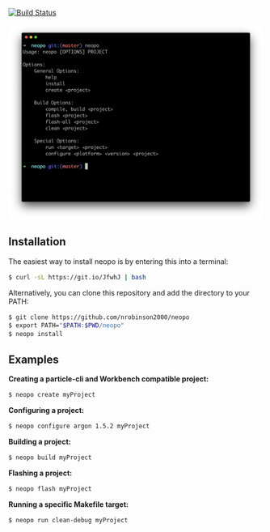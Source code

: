 [![Build Status](https://travis-ci.org/nrobinson2000/neopo.svg?branch=master)](https://travis-ci.org/nrobinson2000/neopo)

![Neopo screenshot](neopo-screenshot.png)

## Installation

The easiest way to install neopo is by entering this into a terminal:

```bash
$ curl -sL https://git.io/JfwhJ | bash
```

Alternatively, you can clone this repository and add the directory to your PATH:

```bash
$ git clone https://github.com/nrobinson2000/neopo
$ export PATH="$PATH:$PWD/neopo"
$ neopo install
```

## Examples

**Creating a particle-cli and Workbench compatible project:**

```bash
$ neopo create myProject
```

**Configuring a project:**

```bash
$ neopo configure argon 1.5.2 myProject
```

**Building a project:**

```bash
$ neopo build myProject
```

**Flashing a project:**

```bash
$ neopo flash myProject
```

**Running a specific Makefile target:**

```bash
$ neopo run clean-debug myProject
```